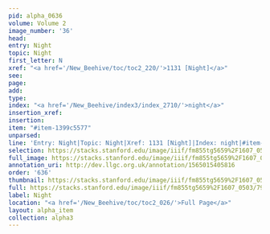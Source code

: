 ```yaml
---
pid: alpha_0636
volume: Volume 2
image_number: '36'
head: 
entry: Night
topic: Night
first_letter: N
xref: "<a href='/New_Beehive/toc/toc2_220/'>1131 [Night]</a>"
see: 
page: 
add: 
type: 
index: "<a href='/New_Beehive/index3/index_2710/'>night</a>"
insertion_xref: 
insertion: 
item: "#item-1399c5577"
unparsed: 
line: 'Entry: Night|Topic: Night|Xref: 1131 [Night]|Index: night|#item-1399c5577'
selection: https://stacks.stanford.edu/image/iiif/fm855tg5659%2F1607_0503/798,1764,2967,393/full/0/default.jpg
full_image: https://stacks.stanford.edu/image/iiif/fm855tg5659%2F1607_0503/full/full/0/default.jpg
annotation_uri: http://dev.llgc.org.uk/annotation/1565015405816
order: '636'
thumbnail: https://stacks.stanford.edu/image/iiif/fm855tg5659%2F1607_0503/798,1764,600,180/250,/0/default.jpg
full: https://stacks.stanford.edu/image/iiif/fm855tg5659%2F1607_0503/798,1764,2967,393/full/0/default.jpg
label: Night
location: "<a href='/New_Beehive/toc/toc2_026/'>Full Page</a>"
layout: alpha_item
collection: alpha3
---
```

